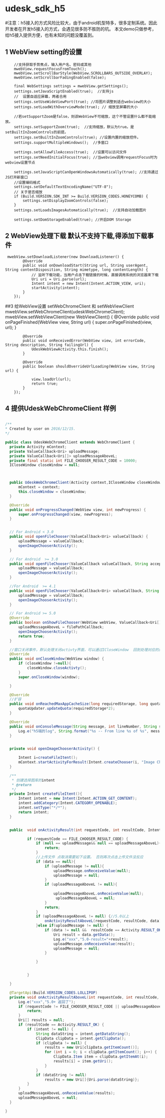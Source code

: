 # udesk_sdk_h5
#注意：h5接入的方式风险比较大，由于android机型特多，很多定制系统。因此开发者在开发h5接入的方式，会遇见很多防不胜防的坑。
      本文demo只做参考，给h5接入提供方便，也有未知的问题没覆盖到。
## 1 WebView setting的设置
        //支持获取手势焦点，输入用户名、密码或其他
        mwebView.requestFocusFromTouch();
        mwebView.setScrollBarStyle(WebView.SCROLLBARS_OUTSIDE_OVERLAY);
        mwebView.setScrollbarFadingEnabled(false);

        final WebSettings settings = mwebView.getSettings();
        settings.setJavaScriptEnabled(true);  //支持js
        //  设置自适应屏幕，两者合用
        settings.setUseWideViewPort(true); //将图片调整到适合webview的大小
        settings.setLoadWithOverviewMode(true); // 缩放至屏幕的大小

        //若setSupportZoom是false，则该WebView不可缩放，这个不管设置什么都不能缩放。
        settings.setSupportZoom(true);  //支持缩放，默认为true。是setBuiltInZoomControls的前提。
        settings.setBuiltInZoomControls(true); //设置内置的缩放控件。
        settings.supportMultipleWindows();  //多窗口

        settings.setAllowFileAccess(true);  //设置可以访问文件
        settings.setNeedInitialFocus(true); //当webview调用requestFocus时为webview设置节点

        settings.setJavaScriptCanOpenWindowsAutomatically(true); //支持通过JS打开新窗口
        //设置编码格式
        settings.setDefaultTextEncodingName("UTF-8");
        // 关于是否缩放
        if (Build.VERSION.SDK_INT >= Build.VERSION_CODES.HONEYCOMB) {
            settings.setDisplayZoomControls(false);
        }
        settings.setLoadsImagesAutomatically(true);  //支持自动加载图片

        settings.setDomStorageEnabled(true); //开启DOM Storage
        
## 2 WebView处理下载  默认不支持下载,得添加下载事件
     mwebView.setDownloadListener(new DownloadListener() {
            @Override
            public void onDownloadStart(String url, String userAgent, String contentDisposition, String mimetype, long contentLength) {
                // 监听下载功能，当用户点击下载链接的时候，直接调用系统的浏览器来下载
                Uri uri = Uri.parse(url);
                Intent intent = new Intent(Intent.ACTION_VIEW, uri);
                startActivity(intent);
            }
        });
        
##3 给WebView设置 setWebChromeClient 和 setWebViewClient
     mwebView.setWebChromeClient(udeskWebChromeClient);
        mwebView.setWebViewClient(new WebViewClient() {
            @Override
            public void onPageFinished(WebView view, String url) {
                super.onPageFinished(view, url);
            }

            @Override
            public void onReceivedError(WebView view, int errorCode, String description, String failingUrl) {
                UdeskWebViewActivity.this.finish();
            }

            @Override
            public boolean shouldOverrideUrlLoading(WebView view, String url) {

                view.loadUrl(url);
                return true;
            }
        });
        
## 4 提供UdeskWebChromeClient 样例
  
  ``` java
  
 /**
 * Created by user on 2016/12/15.
 */

public class UdeskWebChromeClient extends WebChromeClient {
    private Activity mContext;
    private ValueCallback<Uri> uploadMessage;
    private ValueCallback<Uri[]> uploadMessageAboveL;
    private final static int FILE_CHOOSER_RESULT_CODE = 10000;
    ICloseWindow closeWindow = null;



    public UdeskWebChromeClient(Activity context,ICloseWindow closeWindow) {
        mContext = context;
        this.closeWindow = closeWindow;
    }

    @Override
    public void onProgressChanged(WebView view, int newProgress) {
        super.onProgressChanged(view, newProgress);
    }


    // For Android < 3.0
    public void openFileChooser(ValueCallback<Uri> valueCallback) {
        uploadMessage = valueCallback;
        openImageChooserActivity();
    }

    // For Android  >= 3.0
    public void openFileChooser(ValueCallback valueCallback, String acceptType) {
        uploadMessage = valueCallback;
        openImageChooserActivity();
    }

    //For Android  >= 4.1
    public void openFileChooser(ValueCallback<Uri> valueCallback, String acceptType, String capture) {
        uploadMessage = valueCallback;
        openImageChooserActivity();
    }

    // For Android >= 5.0
    @Override
    public boolean onShowFileChooser(WebView webView, ValueCallback<Uri[]> filePathCallback, WebChromeClient.FileChooserParams fileChooserParams) {
        uploadMessageAboveL = filePathCallback;
        openImageChooserActivity();
        return true;
    }

    //窗口关闭事件，默认处理关闭activty界面，可以通过ICloseWindow  回到处理对应的逻辑
    @Override
    public void onCloseWindow(WebView window) {
        if (closeWindow !=null){
            closeWindow.closeActivty();
        }
        super.onCloseWindow(window);

    }

    @Override
    //扩容
    public void onReachedMaxAppCacheSize(long requiredStorage, long quota, WebStorage.QuotaUpdater quotaUpdater) {
        quotaUpdater.updateQuota(requiredStorage*2);
    }

    @Override
    public void onConsoleMessage(String message, int lineNumber, String sourceID) {
        Log.e("h5端的log", String.format("%s -- From line %s of %s", message, lineNumber, sourceID));
    }


    private void openImageChooserActivity() {

        Intent i=createFileItent();
        mContext.startActivityForResult(Intent.createChooser(i, "Image Chooser"), FILE_CHOOSER_RESULT_CODE);
    }

    /**
     * 创建选择图库的intent
     * @return
     */
    private Intent createFileItent(){
        Intent intent = new Intent(Intent.ACTION_GET_CONTENT);
        intent.addCategory(Intent.CATEGORY_OPENABLE);
        intent.setType("*/*");
        return intent;
    }


    public  void onActivityResult(int requestCode, int resultCode, Intent data){

            if (requestCode == FILE_CHOOSER_RESULT_CODE) {
                if (null == uploadMessage&& null == uploadMessageAboveL){
                    return;
                }
                //上传文件 点取消需要如下设置。 否则再次点击上传文件没反应
                if (data == null){
                    if (uploadMessage != null){
                        uploadMessage.onReceiveValue(null);
                        uploadMessage = null;
                    }
                    if (uploadMessageAboveL != null){
                       
                        uploadMessageAboveL.onReceiveValue(null);
                         uploadMessageAboveL = null;
                    }
                    return;
                }
                if (uploadMessageAboveL != null) {//5.0以上
                    onActivityResultAboveL(requestCode, resultCode, data);
                }else if(uploadMessage != null) {
                    if (data != null &&  resultCode == Activity.RESULT_OK ){
                        Uri result = data.getData();
                        Log.e("xxx","5.0-result="+result);
                        uploadMessage.onReceiveValue(result);
                        uploadMessage = null;
                    }

                }


            }

    }

    @TargetApi(Build.VERSION_CODES.LOLLIPOP)
    private void onActivityResultAboveL(int requestCode, int resultCode, Intent intent) {
        Log.e("xxx","5.0+ 返回了");
        if (requestCode != FILE_CHOOSER_RESULT_CODE || uploadMessageAboveL == null){
            return;
        }
        Uri[] results = null;
        if (resultCode == Activity.RESULT_OK) {
            if (intent != null) {
                String dataString = intent.getDataString();
                ClipData clipData = intent.getClipData();
                if (clipData != null) {
                    results = new Uri[clipData.getItemCount()];
                    for (int i = 0; i < clipData.getItemCount(); i++) {
                        ClipData.Item item = clipData.getItemAt(i);
                        results[i] = item.getUri();
                    }
                }
                if (dataString != null)
                    results = new Uri[]{Uri.parse(dataString)};
            }
        }
        uploadMessageAboveL.onReceiveValue(results);
        uploadMessageAboveL = null;
    }

}

```
